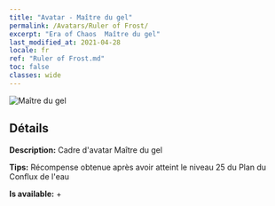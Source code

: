 ```yaml
---
title: "Avatar - Maître du gel"
permalink: /Avatars/Ruler of Frost/
excerpt: "Era of Chaos  Maître du gel"
last_modified_at: 2021-04-28
locale: fr
ref: "Ruler of Frost.md"
toc: false
classes: wide
---
```

 ![Maître du gel](/images/a/avatarFrame_38.png)

## Détails

 **Description:** Cadre d'avatar Maître du gel 

 **Tips:** Récompense obtenue après avoir atteint le niveau 25 du Plan du Conflux de l'eau 

 **Is available:**  + 

